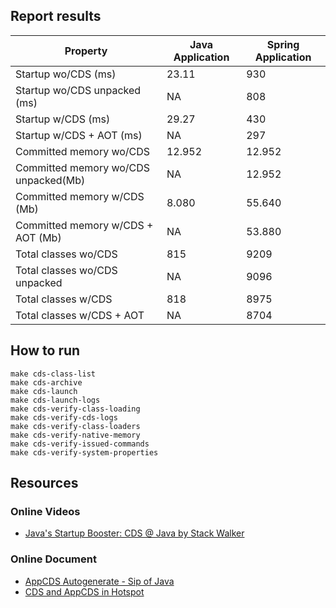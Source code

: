 ## Report results

| Property                             | Java Application | Spring Application |
|--------------------------------------|------------------|--------------------|
| Startup wo/CDS (ms)                  | 23.11            | 930                |
| Startup wo/CDS unpacked (ms)         | NA               | 808                |
| Startup w/CDS (ms)                   | 29.27            | 430                |
| Startup w/CDS + AOT (ms)             | NA               | 297                |
| Committed memory wo/CDS              | 12.952           | 12.952             |
| Committed memory wo/CDS unpacked(Mb) | NA               | 12.952             |
| Committed memory w/CDS (Mb)          | 8.080            | 55.640             |
| Committed memory w/CDS + AOT (Mb)    | NA               | 53.880             |
| Total classes wo/CDS                 | 815              | 9209               |
| Total classes wo/CDS unpacked        | NA               | 9096               |
| Total classes w/CDS                  | 818              | 8975               |
| Total classes w/CDS + AOT            | NA               | 8704               |

## How to run

```shell
make cds-class-list
make cds-archive
make cds-launch
make cds-launch-logs
make cds-verify-class-loading
make cds-verify-cds-logs
make cds-verify-class-loaders
make cds-verify-native-memory
make cds-verify-issued-commands
make cds-verify-system-properties
```

## Resources

### Online Videos

- [Java's Startup Booster: CDS @ Java by Stack Walker](https://www.youtube.com/watch?v=vvlQv1Dh-HU)

### Online Document

- [AppCDS Autogenerate - Sip of Java](https://inside.java/2022/09/26/sip067/)
- [CDS and AppCDS in Hotspot](https://dev.java/learn/jvm/cds-appcds/)